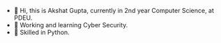 - 👋 Hi, this is Akshat Gupta, currently in 2nd year Computer Science, at PDEU.
- 👀 Working and learning Cyber Security.
- 🌱 Skilled in Python.
  

<!---
IamAMG/IamAMG is a ✨ special ✨ repository because its `README.md` (this file) appears on your GitHub profile.
You can click the Preview link to take a look at your changes.
--->
